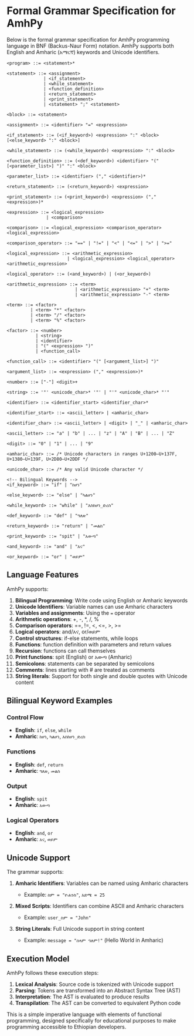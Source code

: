 # Formal Grammar Specification for AmhPy

Below is the formal grammar specification for AmhPy programming language in BNF (Backus-Naur Form) notation. AmhPy supports both English and Amharic (አማርኛ) keywords and Unicode identifiers.

```bnf
<program> ::= <statement>*

<statement> ::= <assignment>
              | <if_statement>
              | <while_statement>
              | <function_definition>
              | <return_statement>
              | <print_statement>
              | <statement> ";" <statement>

<block> ::= <statement>

<assignment> ::= <identifier> "=" <expression>

<if_statement> ::= (<if_keyword>) <expression> ":" <block> [<else_keyword> ":" <block>]

<while_statement> ::= (<while_keyword>) <expression> ":" <block>

<function_definition> ::= (<def_keyword>) <identifier> "(" [<parameter_list>] ")" ":" <block>

<parameter_list> ::= <identifier> ("," <identifier>)*

<return_statement> ::= (<return_keyword>) <expression>

<print_statement> ::= (<print_keyword>) <expression> ("," <expression>)*

<expression> ::= <logical_expression>
               | <comparison>

<comparison> ::= <logical_expression> <comparison_operator> <logical_expression>

<comparison_operator> ::= "==" | "!=" | "<" | "<=" | ">" | ">="

<logical_expression> ::= <arithmetic_expression>
                       | <logical_expression> <logical_operator> <arithmetic_expression>

<logical_operator> ::= (<and_keyword>) | (<or_keyword>)

<arithmetic_expression> ::= <term>
                          | <arithmetic_expression> "+" <term>
                          | <arithmetic_expression> "-" <term>

<term> ::= <factor>
         | <term> "*" <factor>
         | <term> "/" <factor>
         | <term> "%" <factor>

<factor> ::= <number>
           | <string>
           | <identifier>
           | "(" <expression> ")"
           | <function_call>

<function_call> ::= <identifier> "(" [<argument_list>] ")"

<argument_list> ::= <expression> ("," <expression>)*

<number> ::= ["-"] <digit>+

<string> ::= '"' <unicode_char>* '"' | "'" <unicode_char>* "'"

<identifier> ::= <identifier_start> <identifier_char>*

<identifier_start> ::= <ascii_letter> | <amharic_char>

<identifier_char> ::= <ascii_letter> | <digit> | "_" | <amharic_char>

<ascii_letter> ::= "a" | "b" | ... | "z" | "A" | "B" | ... | "Z"

<digit> ::= "0" | "1" | ... | "9"

<amharic_char> ::= /* Unicode characters in ranges U+1200–U+137F, U+1380–U+139F, U+2D80–U+2DDF */

<unicode_char> ::= /* Any valid Unicode character */

<!-- Bilingual Keywords -->
<if_keyword> ::= "if" | "ከሆነ"

<else_keyword> ::= "else" | "ካልሆነ"

<while_keyword> ::= "while" | "እስከሆነ_ድረስ"

<def_keyword> ::= "def" | "ግለጽ"

<return_keyword> ::= "return" | "መልስ"

<print_keyword> ::= "spit" | "አውጣ"

<and_keyword> ::= "and" | "እና"

<or_keyword> ::= "or" | "ወይም"
```

## Language Features

AmhPy supports:

1. **Bilingual Programming**: Write code using English or Amharic keywords
2. **Unicode Identifiers**: Variable names can use Amharic characters
3. **Variables and assignments**: Using the `=` operator
4. **Arithmetic operations**: +, -, \*, /, %
5. **Comparison operators**: ==, !=, <, <=, >, >=
6. **Logical operators**: and/እና, or/ወይም
7. **Control structures**: if-else statements, while loops
8. **Functions**: function definition with parameters and return values
9. **Recursion**: functions can call themselves
10. **Print functions**: spit (English) or አውጣ (Amharic)
11. **Semicolons**: statements can be separated by semicolons
12. **Comments**: lines starting with # are treated as comments
13. **String literals**: Support for both single and double quotes with Unicode content

## Bilingual Keyword Examples

### Control Flow

- **English**: `if`, `else`, `while`
- **Amharic**: `ከሆነ`, `ካልሆነ`, `እስከሆነ_ድረስ`

### Functions

- **English**: `def`, `return`
- **Amharic**: `ግለጽ`, `መልስ`

### Output

- **English**: `spit`
- **Amharic**: `አውጣ`

### Logical Operators

- **English**: `and`, `or`
- **Amharic**: `እና`, `ወይም`

## Unicode Support

The grammar supports:

1. **Amharic Identifiers**: Variables can be named using Amharic characters

   - Example: `ስም = "ዮሐንስ"`, `እድሜ = 25`

2. **Mixed Scripts**: Identifiers can combine ASCII and Amharic characters

   - Example: `user_ስም = "John"`

3. **String Literals**: Full Unicode support in string content
   - Example: `message = "ሰላም ዓለም!"` (Hello World in Amharic)

## Execution Model

AmhPy follows these execution steps:

1. **Lexical Analysis**: Source code is tokenized with Unicode support
2. **Parsing**: Tokens are transformed into an Abstract Syntax Tree (AST)
3. **Interpretation**: The AST is evaluated to produce results
4. **Transpilation**: The AST can be converted to equivalent Python code

This is a simple imperative language with elements of functional programming, designed specifically for educational purposes to make programming accessible to Ethiopian developers.
